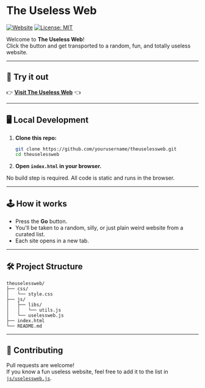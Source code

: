 # The Useless Web

[![Website](https://img.shields.io/website-up-down-green-red/http/www.theuselessweb.com.svg)](http://www.theuselessweb.com/)
[![License: MIT](https://img.shields.io/badge/License-MIT-yellow.svg)](https://opensource.org/licenses/MIT)

Welcome to **The Useless Web**!  
Click the button and get transported to a random, fun, and totally useless website.

---

## 🚀 Try it out

👉 [**Visit The Useless Web**](https://encipherwizard.github.io/theuselessweb/) 👈

---

## 🖥️ Local Development

1. **Clone this repo:**
   ```sh
   git clone https://github.com/yourusername/theuselessweb.git
   cd theuselessweb
   ```

2. **Open `index.html` in your browser.**

No build step is required. All code is static and runs in the browser.

---

## 🕹️ How it works

- Press the **Go** button.
- You'll be taken to a random, silly, or just plain weird website from a curated list.
- Each site opens in a new tab.

---

## 🛠️ Project Structure

```
theuselessweb/
├── css/
│   └── style.css
├── js/
│   ├── libs/
│   │   └── utils.js
│   └── uselessweb.js
├── index.html
└── README.md
```

---

## 🤝 Contributing

Pull requests are welcome!  
If you know a fun useless website, feel free to add it to the list in [`js/uselessweb.js`](js/uselessweb.js).

